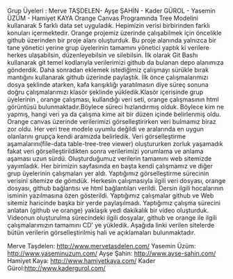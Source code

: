 Grup Üyeleri :  Merve TAŞDELEN- Ayşe ŞAHİN - Kader GÜROL - Yasemin ÜZÜM - Hamiyet KAYA
Orange Canvas Programında Tree Modelini kullanarak 5 farklı data set uyguladık. Hepimizin verisi birbirinden farklı konuları içermektedir. Orange projemiz üzerinde çalışabilmek için öncelikle github üzerinden bir proje alanı oluşturduk.  Bu proje alanında yalnızca bir tane yönetici yerine grup üyelerinin tamamını yönetici yaptık ki verilere herkes ulaşabilsin, düzenleyebilsin ve silebilsin. İlk olarak Git Bashı kullanarak git temel kodlarıyla verilerimizi github da bulanan depo alanımıza gönderdik. Daha sonradan eklemek istediğimiz çalışmayı sürükle bırak mantığını kullanarak github üzerinde paylaştık. İlk önce çalışmalarımızı dosya şeklinde atarken, kafa karışıklığı yaratılmasın diye süreç sonuna doğru çalışmalarımızı klasör şeklinde yükledik.Klasör içerisinde grup üyelerinin , orange çalışması, kullandığı veri seti, orange çalışmasının html görüntüsü bulunmaktadır.Böylece süreci hızlandırmış olduk. Böylece kim ne yapmış, hangi veri ya da çalışma kime ait bir düzen içinde belirlenmiş oldu. 
Orange canvas üzerinde verilerimizi görselleştirirken veri bulmamız biraz zor oldu. Her veri tree modele uyumlu değildi ve aralarında en uygun olanlarını grupça kendi aramızda belirledik. Veri görselleştirme aşamalarını(file-data table-tree-tree viewer) oluştururken zorluk yaşamadık fakat veri görselleştirildikten sonra verilerimizi yorumlama ve anlama aşaması uzun sürdü. 
Oluşturduğumuz verilerin tamamını web sitemizde yayımladık. Her birimizin sayfasında en başta kendi çalışmamız ve diğer grup üyelerinin çalışmaları yer aldı. Yaptığımız görselleştirme sürecinin verisini sitemize de gömdük. Herkesin çalışmasıyla ilgili veri dosyası, orange dosyası, github bağlantısı ve html bağlantıları verildi. Dersin ilgili hocalarının isminin yazılmasına özen gösterildi. Yaptığımız çalışmalar github ve Web sitemiz haricinde başka bir yerde paylaşılmadı.
Yaptığımız çalışma sürecini anlatan (github ve orange) yaklaşık yedi dakikalık bir video oluşturduk. Videonun oluşturulma sürecindeki ilgili dosyalar, github ve orange ile ilgili çalışmalarımızın tamamını CD’ ye yükledik. 
Aşağıda linki verilen sitelerde bütün verilerin görselleştirilmiş hali ve açıklamaları bulunmaktadır.
 
Merve Taşdelen: http://www.mervetasdelen.com/
Yasemin Üzüm: http://www.yaseminuzum.com/
Ayşe Şahin: http://www.ayse-sahin.com/
Hamiyet Kaya: http://www.hamiyetkaya.com/
Kader Gürol:http://www.kadergurol.com/
